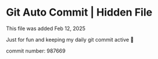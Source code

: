 # Git Auto Commit | Hidden File

This file was added Feb 12, 2025

Just for fun and keeping my daily git commit active 🤪

commit number: 987669
